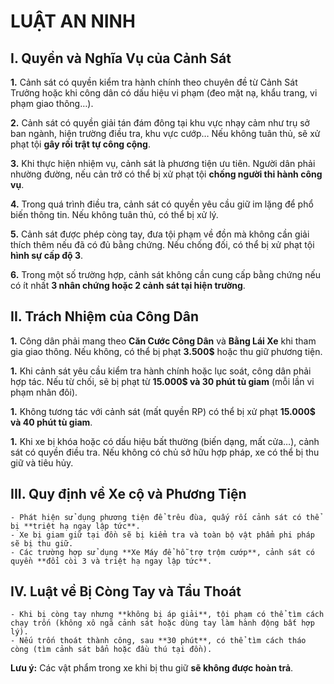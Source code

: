 # **LUẬT AN NINH**  

## I. Quyền và Nghĩa Vụ của Cảnh Sát

**1.** Cảnh sát có quyền kiểm tra hành chính theo chuyên đề từ Cảnh Sát Trưởng hoặc khi công dân có dấu hiệu vi phạm (đeo mặt nạ, khẩu trang, vi phạm giao thông…).

**2.** Cảnh sát có quyền giải tán đám đông tại khu vực nhạy cảm như trụ sở ban ngành, hiện trường điều tra, khu vực cướp… Nếu không tuân thủ, sẽ xử phạt tội **gây rối trật tự công cộng**.  

**3.** Khi thực hiện nhiệm vụ, cảnh sát là phương tiện ưu tiên. Người dân phải nhường đường, nếu cản trở có thể bị xử phạt tội **chống người thi hành công vụ**.  

**4.** Trong quá trình điều tra, cảnh sát có quyền yêu cầu giữ im lặng để phổ biến thông tin. Nếu không tuân thủ, có thể bị xử lý.  

**5.** Cảnh sát được phép còng tay, đưa tội phạm về đồn mà không cần giải thích thêm nếu đã có đủ bằng chứng. Nếu chống đối, có thể bị xử phạt tội **hình sự cấp độ 3**.  

**6.** Trong một số trường hợp, cảnh sát không cần cung cấp bằng chứng nếu có ít nhất **3 nhân chứng hoặc 2 cảnh sát tại hiện trường**.  

## II. Trách Nhiệm của Công Dân

**1.** Công dân phải mang theo **Căn Cước Công Dân** và **Bằng Lái Xe** khi tham gia giao thông. Nếu không, có thể bị phạt **3.500$** hoặc thu giữ phương tiện.  

**1.** Khi cảnh sát yêu cầu kiểm tra hành chính hoặc lục soát, công dân phải hợp tác. Nếu từ chối, sẽ bị phạt từ **15.000$ và 30 phút tù giam** (mỗi lần vi phạm nhân đôi).  

**1.** Không tương tác với cảnh sát (mất quyền RP) có thể bị xử phạt **15.000$ và 40 phút tù giam**.  

**1.** Khi xe bị khóa hoặc có dấu hiệu bất thường (biến dạng, mất cửa…), cảnh sát có quyền điều tra. Nếu không có chủ sở hữu hợp pháp, xe có thể bị thu giữ và tiêu hủy.  

## III. Quy định về Xe cộ và Phương Tiện

    - Phát hiện sử dụng phương tiện để trêu đùa, quấy rối cảnh sát có thể bị **triệt hạ ngay lập tức**.  
    - Xe bị giam giữ tại đồn sẽ bị kiểm tra và toàn bộ vật phẩm phi pháp sẽ bị thu giữ.  
    - Các trường hợp sử dụng **Xe Máy để hỗ trợ trộm cướp**, cảnh sát có quyền **đổi còi 3 và triệt hạ ngay lập tức**.  

## IV. Luật về Bị Còng Tay và Tẩu Thoát
    - Khi bị còng tay nhưng **không bị áp giải**, tội phạm có thể tìm cách chạy trốn (không xô ngã cảnh sát hoặc dùng tay làm hành động bất hợp lý).
    - Nếu trốn thoát thành công, sau **30 phút**, có thể tìm cách tháo còng (tìm cảnh sát bẩn hoặc đầu thú tại đồn).  

**Lưu ý:** Các vật phẩm trong xe khi bị thu giữ **sẽ không được hoàn trả**.  
